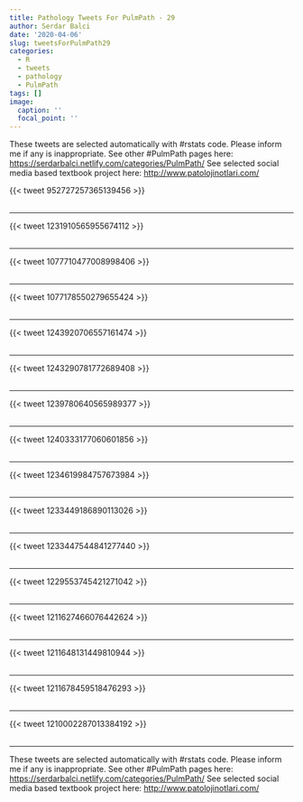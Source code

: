 ```yaml
---
title: Pathology Tweets For PulmPath - 29
author: Serdar Balci
date: '2020-04-06'
slug: tweetsForPulmPath29
categories:
  - R
  - tweets
  - pathology
  - PulmPath
tags: []
image:
  caption: ''
  focal_point: ''
---
```



These tweets are selected automatically with #rstats code. Please inform me if any is inappropriate.
See other #PulmPath pages here: https://serdarbalci.netlify.com/categories/PulmPath/ 
See selected social media based textbook project here: http://www.patolojinotlari.com/

{{< tweet 952727257365139456 >}}
<br>
<br>
<hr>
{{< tweet 1231910565955674112 >}}
<br>
<br>
<hr>
{{< tweet 1077710477008998406 >}}
<br>
<br>
<hr>
{{< tweet 1077178550279655424 >}}
<br>
<br>
<hr>
{{< tweet 1243920706557161474 >}}
<br>
<br>
<hr>
{{< tweet 1243290781772689408 >}}
<br>
<br>
<hr>
{{< tweet 1239780640565989377 >}}
<br>
<br>
<hr>
{{< tweet 1240333177060601856 >}}
<br>
<br>
<hr>
{{< tweet 1234619984757673984 >}}
<br>
<br>
<hr>
{{< tweet 1233449186890113026 >}}
<br>
<br>
<hr>
{{< tweet 1233447544841277440 >}}
<br>
<br>
<hr>
{{< tweet 1229553745421271042 >}}
<br>
<br>
<hr>
{{< tweet 1211627466076442624 >}}
<br>
<br>
<hr>
{{< tweet 1211648131449810944 >}}
<br>
<br>
<hr>
{{< tweet 1211678459518476293 >}}
<br>
<br>
<hr>
{{< tweet 1210002287013384192 >}}
<br>
<br>
<hr>


These tweets are selected automatically with #rstats code. Please inform me if any is inappropriate.
See other #PulmPath pages here: https://serdarbalci.netlify.com/categories/PulmPath/ 
See selected social media based textbook project here: http://www.patolojinotlari.com/
